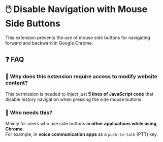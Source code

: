 # 🖱️ Disable Navigation with Mouse Side Buttons  

This extension prevents the use of mouse side buttons for navigating forward and backward in Google Chrome.  

## ❓ FAQ  

### 🔹 Why does this extension require access to modify website content?  
This permission is needed to inject just **5 lines of JavaScript code** that disable history navigation when pressing the side mouse buttons.  

### 🔹 Who needs this?  
Mainly for users who use side buttons **in other applications while using Chrome**.  
For example, in **voice communication apps** as a `push-to-talk` (PTT) key.  
